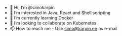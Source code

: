 - 👋 Hi, I’m @simokarpin
- 👀 I’m interested in Java, React and Shell scripting
- 🌱 I’m currently learning Docker
- 💞️ I’m looking to collaborate on Kubernetes
- 📫 How to reach me - Use simo@karpin.ee as e-mail

<!---
simokarpin/simokarpin is a ✨ special ✨ repository because its `README.md` (this file) appears on your GitHub profile.
You can click the Preview link to take a look at your changes.
--->
